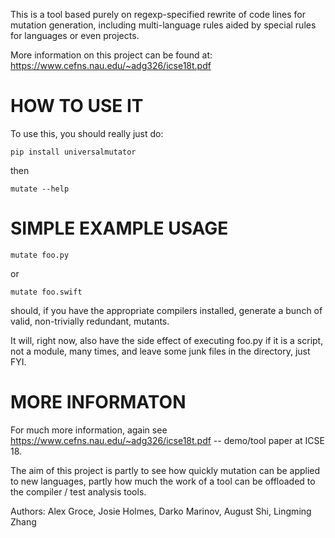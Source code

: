 This is a tool based purely on regexp-specified rewrite of code lines for mutation generation, including
multi-language rules aided by special rules for languages or even projects.

More information on this project can be found at: https://www.cefns.nau.edu/~adg326/icse18t.pdf 

HOW TO USE IT
=============

To use this, you should really just do:

`pip install universalmutator`

then

`mutate --help`

SIMPLE EXAMPLE USAGE
====================

`mutate foo.py`

or

`mutate foo.swift`

should, if you have the appropriate compilers installed, generate a bunch of valid, non-trivially redundant, mutants.

It will, right now, also have the side effect of executing foo.py if it is a script, not a module,
many times, and leave some junk files in the directory, just FYI.

MORE INFORMATON
===============

For much more information, again see https://www.cefns.nau.edu/~adg326/icse18t.pdf -- demo/tool paper at ICSE 18.

The aim of this project is partly to see how quickly mutation can be applied to new languages, partly how much the work of a tool can be
offloaded to the compiler / test analysis tools.

Authors:  Alex Groce, Josie Holmes, Darko Marinov, August Shi, Lingming Zhang

